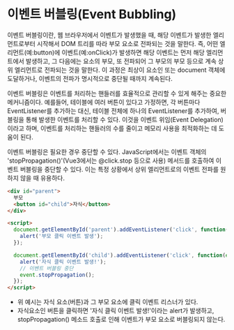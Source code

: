 # 이벤트 버블링(Event Bubbling)
이벤트 버블링이란, 웹 브라우저에서 이벤트가 발생했을 때, 해당 이벤트가 발생한 엘리먼트로부터 시작해서 DOM 트리를 따라 부모 요소로 전파되는 것을 말한다.
즉, 어떤 엘리먼트(예:button)에 이벤트(예:onClick)가 발생하면 해당 이벤트는 먼저 해당 엘리먼트에서 발생하고, 그 다음에는 요소의 부모, 또 전파되어 그 부모의 부모 등으로
계속 상위 엘리먼트로 전파되는 것을 말한다. 이 과정은 최상이 요소인 <html> 또는 document 객체에 도달하거나, 이벤트의 전파가 명시적으로 중단될 때까지 계속된다.

이벤트 버블링은 이벤트를 처리하는 핸들러를 효율적으로 관리할 수 있게 해주는 중요한 메커니즘이다. 
예를들어, 테이블에 여러 버튼이 있다고 가정하면, 각 버튼마다 EventListener를 추가하는 대신, 테이블 전체에 하나의 EventListener를 추가하여, 버블링을 통해 발생한 이벤트를 처리할 수 있다.
이것을 이벤트 위임(Event Delegation)이라고 하며, 이벤트를 처리하는 핸들러의 수를 줄이고 메모리 사용을 최적화하는 데 도움이 된다. 

이벤트 버블링은 필요한 경우 중단할 수 있다. JavaScript에서는 이벤트 객체의 'stopPropagation()'(Vue3에서는 @click.stop 등으로 사용) 메서드를 호출하여 이벤트 버블링을 중단할 수 있다.
이는 특정 상황에서 상위 엘리먼트로의 이벤트 전파를 원하지 않을 때 유용하다.

```html
<div id="parent">
  부모
  <button id="child">자식</button>
</div>

<script>
  document.getElementById('parent').addEventListener('click', function() {
    alert('부모 클릭 이벤트 발생');
  });

  document.getElementById('child').addEventListener('click', function(event) {
    alert('자식 클릭 이벤트 발생!');
    // 이벤트 버블링 중단
    event.stopPropagation();
  });
</script>

```
- 위 예시는 자식 요소(버튼)과 그 부모 요소에 클릭 이벤트 리스너가 있다.
- 자식요소인 버튼을 클릭하면 '자식 클릭 이벤트 발생!'이라는 alert가 발생하고, stopPropagation() 메소드 호출로 인해 이벤트가 부모 요소로 버블링되지 않는다. 